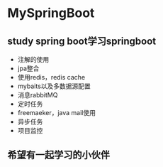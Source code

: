 # MySpringBoot
## study spring boot学习springboot
- 注解的使用
- jpa整合
- 使用redis，redis cache
- mybaits以及多数据源配置
- 消息rabbitMQ
- 定时任务
- freemaeker，java mail使用
- 异步任务
- 项目监控
## 希望有一起学习的小伙伴
